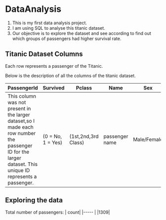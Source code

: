 # DataAnalysis
1. This is my first data analysis project.
2. I am using SQL to analyse this titanic dataset.
3. Our objective is to explore the dataset and see according to find out which groups of passengers had higher survival rate.

## Titanic Dataset Columns
Each row represents a passenger of the Titanic.

Below is the description of all the columns of the titanic dataset.

| PassengerId   |Survived            |Pclass                |Name             |Sex           |Age|SibSp|Parch|Ticket|Fare|Cabin|Embarked|Boat|Body|Home.dest|
| ------------- | -------------      | -------------        | -------------   | -------------| --|-----|---- |---|---|---|---|---|---|---|
| This column was not present in the larger dataset,so I made each row number the passenger ID for the larger dataset. This unique ID represents a passenger.   | (0 = No, 1 = Yes)  | (1st,2nd,3rd Class)  | passenger name  | Male/Female  |age|Nunmber of siblings or spouses|Number of parents or children on board|Ticket number|Passenger fare|cabin|Port of embarkment (C:Cherbourg,Q:Queenstown,S:Southampton)|Life boat number|Body number (if did not survive)|Home/destination|

## Exploring the data
Total number of passengers:
| count|
|----- |
|1309|


